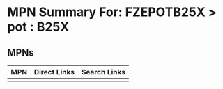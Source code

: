



# MPN Summary For: FZEPOTB25X > pot : B25X

## MPNs
  

|MPN|Direct Links|Search Links|
| :--- | :--- | :--- |
||||
